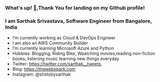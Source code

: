 <!-- ![profile cover](https://github.com/Sarthakprof/Sarthakprof/blob/master/sarthak.PNG) -->

### What's up! 👋,Thank You for landing on my Github profile!
### I am Sarthak Srivastava, Software Engineer from Bangalore, India

- I’m currently working as Cloud & DevOps Engineer
- I am also an AWS Community Builder
- I’m currently learning Microsoft Azure and Python
- Hobbies: Blogging, Riding Bike, Waatching movies,reading non-fiction books, listening music learning new things everyday
- Twitter: https://twitter.com/sarthak__tweets,
- Blog: https://thewebspark.com
- Instagram: @shotsbysarthak


